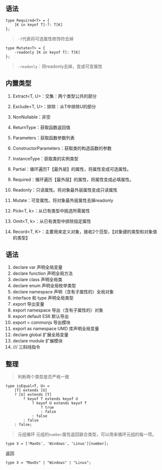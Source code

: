 ## 语法
```
type Required<T> = {
    [K in keyof T]-?: T[K]
};
```
> `-?`代表将可选属性修饰符去掉

```
type Mutate<T> = {
    -readonly [K in keyof T]: T[K]
};
```
> `-readonly`：将readonly去掉，变成可变属性

## 内置类型
1. Extract<T, U>：交集：两个类型公共的部分
2. Exclude<T, U>：排除：从T中排除U的部分
3. NonNullable<T>：非空
4. ReturnType<T>：获取函数返回值
5. Parameters<T>：获取函数参数列表
6. ConstructorParameters<T>：获取类的构造函数的参数
7. InstanceType<T>：获取类的实例类型

8. Partial<T>：循环遍历T【最外层】的属性，将属性变成可选属性。
9. Required<T>：循环遍历【最外层】的属性，将属性变成必填属性。
10. Readonly<T>：只读属性。将对象最外层属性变成只读属性
11. Mutate<T>：可变属性。将对象最外层属性去掉readonly

12. Pick<T, k>：从已有类型中挑选所需属性
13. Omit<T, k>：从已有类型中排除指定属性
14. Record<T, K>：主要用来定义对象，接收2个范型，【对象键的类型和对象值的类型】



## 语法
1. declare var 声明全局变量
2. declare function 声明全局方法
3. declare class 声明全局类
4. declare enum 声明全局枚举类型
5. declare namespace 声明（含有子属性的）全局对象
6. interface 和 type 声明全局类型
7. export 导出变量
8. export namespace 导出（含有子属性的）对象
9. export default ES6 默认导出
10. export = commonjs 导出模块
11. export as namespace UMD 库声明全局变量
12. declare global 扩展全局变量
13. declare module 扩展模块
14. ///  三斜线指令


## 整理
> 判断两个类型是否严格一致
```
type isEqual<T, U> = 
    [T] extends [U]
    ? [U] extends [T] 
        ? keyof T extends keyof U 
            ? keyof U extends keyof T 
                ? true 
                : false 
            : false
        : false
    : false;
```

> 元组循环
> 元组的`number`属性返回联合类型，可以用来循环元组的每一项。
```
type X = ['MaxOs', 'Windows', 'Linux'][number];
```
返回
```
type X = "MaxOs" | "Windows" | "Linux";
```

